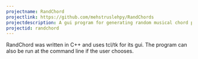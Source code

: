 ```yaml
---
projectname: RandChord
projectlink: https://github.com/mehstruslehpy/RandChords
projectdescription: A gui program for generating random musical chord progressions.
projectid: randchord
---
```

RandChord was written in C++ and uses tcl/tk for its gui. The program can also be run at the command line if the user chooses.
